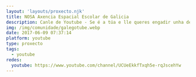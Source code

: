 ```yaml
---
layout: 'layouts/proxecto.njk'
title: NOSA Axencia Espacial Escolar de Galicia
description: Canle de Youtube - Se é a túa e lle queres engadir unha descripción e etiquetas, ponte en contacto con nós.
img: /img/comunidade/galegotube.webp
date: 2017-06-09 07:37:14
platform: youtube
type: proxecto
tags:
  - youtube
redes:
  youtube: https://www.youtube.com/channel/UCUeEkkfTxqh5e-rqJscehYw
---
```


